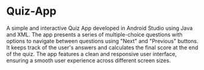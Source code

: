 # Quiz-App
 A simple and interactive Quiz App developed in Android Studio using Java and XML. The app presents a series of multiple-choice questions with options to navigate between questions using "Next" and "Previous" buttons. It keeps track of the user's answers and calculates the final score at the end of the quiz. The app features a clean and responsive user interface, ensuring a smooth user experience across different screen sizes.

